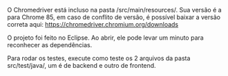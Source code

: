 O Chromedriver está incluso na pasta /src/main/resources/. Sua versão é a para Chrome 85, em caso de conflito de versão, é possível baixar a versão correta aqui: https://chromedriver.chromium.org/downloads

O projeto foi feito no Eclipse. Ao abrir, ele pode levar um minuto para reconhecer as dependências.

Para rodar os testes, execute como teste os 2 arquivos da pasta src/test/java/, um é de backend e outro de frontend.
